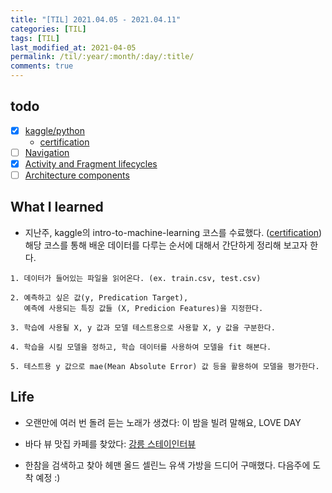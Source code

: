 ```yaml
---
title: "[TIL] 2021.04.05 - 2021.04.11"
categories: [TIL]
tags: [TIL]
last_modified_at: 2021-04-05
permalink: /til/:year/:month/:day/:title/
comments: true
---
```


## todo

- [x] [kaggle/python](https://www.kaggle.com/learn/python)
  - [certification](https://www.kaggle.com/learn/certification/eunjilee0430/python)
- [ ] [Navigation](https://developer.android.com/courses/pathways/kotlin-fundamentals-four)
- [x] [Activity and Fragment lifecycles](https://developer.android.com/courses/pathways/kotlin-fundamentals-five)
- [ ] [Architecture components](https://developer.android.com/courses/pathways/kotlin-fundamentals-six)

## What I learned

- 지난주, kaggle의 intro-to-machine-learning 코스를 수료했다. ([certification](https://www.kaggle.com/learn/certification/eunjilee0430/intro-to-machine-learning)) 해당 코스를 통해 배운 데이터를 다루는 순서에 대해서 간단하게 정리해 보고자 한다.

```
1. 데이터가 들어있는 파일을 읽어온다. (ex. train.csv, test.csv)

2. 예측하고 싶은 값(y, Predication Target),
   예측에 사용되는 특징 값들 (X, Predicion Features)을 지정한다.

3. 학습에 사용될 X, y 값과 모델 테스트용으로 사용할 X, y 값을 구분한다.

4. 학습을 시킬 모델을 정하고, 학습 데이터를 사용하여 모델을 fit 해본다.

5. 테스트용 y 값으로 mae(Mean Absolute Error) 값 등을 활용하여 모델을 평가한다.
```

## Life

- 오랜만에 여러 번 돌려 듣는 노래가 생겼다: 이 밤을 빌려 말해요, LOVE DAY

- 바다 뷰 맛집 카페를 찾았다: [강릉 스테이인터뷰](http://stayinterview.net)

- 한참을 검색하고 찾아 헤맨 올드 셀린느 유색 가방을 드디어 구매했다. 다음주에 도착 예정 :)

